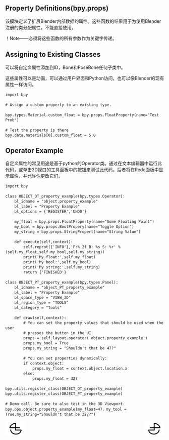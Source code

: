 ## Property Definitions(bpy.props)

该模块定义了扩展Blender内部数据的属性。这些函数的结果用于为使用Blender注册的类分配属性，不能直接使用。

！Note——必须将这些函数的所有参数作为关键字传递。

## Assigning to Existing Classes

可以将自定义属性添加到ID，Bone和PoseBone任何子类中。

这些属性可以是动画，可以通过用户界面和Python访问，也可以像Blender的现有属性一样访问。

    import bpy
    
    # Assign a custom property to an existing type.
    
    bpy.types.Material.custom_float = bpy.props.FloatProperty(name="Test Prob")
    
    # Test the property is there
    bpy.data.materials[0].custom_float = 5.0

## Operator Example

自定义属性的常见用途是基于python的Operator类。通过在文本编辑器中运行此代码，或单击3D视口的工具面板中的按钮来测试此代码。后者将在Redo面板中显示属性，并允许你更改它们。

    import bpy
    
    class OBJECT_OT_property_example(bpy.types.Operator):
        bl_idname = "object.property_example"
        bl_label = "Property Example"
        bl_options = {'REGISTER','UNDO'}
        
        my_float = bpy.props.FloatProperty(name="Some Floating Point")
        my_bool = bpy.props.BoolPropery(name="Toggle Option")
        my_string = bpy.props.StringPropert(name="String Value")
        
        def execute(self,context):
            self.reprot({'INFO'},'F:%.2f B: %s S: %r' % (self.my_float,self.my_bool,self.my_string))
            print('My float:',self.my_float)
            print('My bool:',self.my_bool)
            print('My string:',self.my_string)
            return {'FINISHED'}
            
    class OBJECT_PT_property_example(bpy.types.Panel):
        bl_idname = "object_PT_property_example"
        bl_label = "Property Example"
        bl_space_type = "VIEW_3D"
        bl_region_type = "TOOLS"
        bl_category = "Tools"
        
        def draw(self,context):
            # You can set the property values that should be used when the user
            # presses the button in the UI.
            props = self.layout.operator('object.property_example')
            props.my_bool = True
            props.my_string = "Shouldn't that be 47?"
            
            # You can set properties dynamically:
            if context.object:
                props.my_float = context.object.location.x
            else:
                props.my_float = 327
                
    bpy.utils.register_class(OBJECT_OT_property_example)
    bpy.utils.register_class(OBJECT_PT_property_example)
    
    # Demo call. Be sure to also test in the 3D Viewport.
    bpy.ops.object.property_example(my_float=47，my_tool = True,my_string="Shouldn't that be 327?")


<a href="https://github.com/BlenderCN/blenderTutorial/blob/master/BlenderPythonAPIDocumentation/ApplicationDatabpyapp.md">
  <img src="https://github.com/BlenderCN/blenderTutorial/blob/master/mDrivEngine/blenderpng/logoleft.png" align="left">
</a>
<a href="https://github.com/BlenderCN/blenderTutorial/blob/master/BlenderPythonAPIDocumentation/MathTypesUtilitiesmathutils.md">
  <img src="https://github.com/BlenderCN/blenderTutorial/blob/master/mDrivEngine/blenderpng/logoright.png" align="right">
</a>
